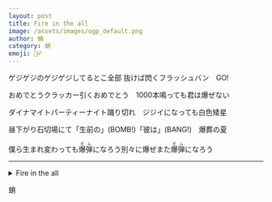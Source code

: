 ```yaml
---
layout: post
title: Fire in the all
image: /assets/images/ogp_default.png
author: 蛸
category: 蛸
emoji: 🧝‍♂️
---
```


<div class="tanka-area"><div class="tanka">
<p>ゲジゲジのゲジゲジしてるとこ全部 抜けば閃くフラッシュバン　GO!</p>
<p>おめでとうクラッカー引くおめでとう　1000本鳴っても君は爆ぜない</p>
<p>ダイナマイトパーティーナイト踊り切れ　ジジイになっても白色矮星</p>
<p>昼下がり石切場にて「生前の」(<span class="fs-2">BOMB!</span>)「彼は」(<span class="fs-2">BANG!</span>)　爆葬の夏</p>
<p>僕ら生まれ変わっても<ruby>爆弾<rp>（</rp><rt>ボム</rt><rp>）</rp></ruby>になろう別々に爆ぜまた<ruby>爆弾<rp>（</rp><rt>ボム</rt><rp>）</rp></ruby>になろう</p></div></div>

---

<details><summary>Fire in the all</summary>
ゲジゲジのゲジゲジしてるとこ全部 抜けば閃くフラッシュバン　GO！<br/>
おめでとうクラッカー引くおめでとう　1000本鳴っても君は爆ぜない<br/>
ダイナマイトパーティーナイト踊り切れ　ジジイになっても白色矮星<br/>
昼下がり石切場にて「生前の」(<span class="fs-2">BOMB!</span>)「彼は」(<span class="fs-2">BANG!</span>)　爆葬の夏<br/>
僕ら生まれ変わっても<ruby>爆弾<rp>（</rp><rt>ボム</rt><rp>）</rp></ruby>になろう別々に爆ぜまた<ruby>爆弾<rp>（</rp><rt>ボム</rt><rp>）</rp></ruby>になろう<br/>
</details>

蛸
